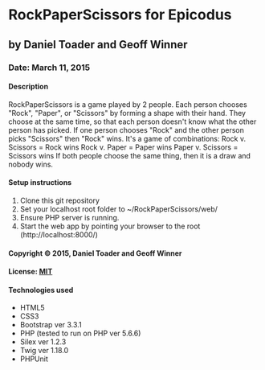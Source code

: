 # RockPaperScissors for Epicodus
## by Daniel Toader and Geoff Winner
### Date: March 11, 2015
#### Description
RockPaperScissors is a game played by 2 people. Each person chooses "Rock", "Paper", or "Scissors" by forming a shape with their hand. They choose at the same time, so that each person doesn't know what the other person has picked. If one person chooses "Rock" and the other person picks "Scissors" then "Rock" wins. It's a game of combinations: Rock v. Scissors = Rock wins
Rock v. Paper = Paper wins
Paper v. Scissors = Scissors wins
If both people choose the same thing, then it is a draw and nobody wins.

#### Setup instructions
1. Clone this git repository
2. Set your localhost root folder to ~/RockPaperScissors/web/
3. Ensure PHP server is running.
4. Start the web app by pointing your browser to the root (http://localhost:8000/)  

#### Copyright © 2015, Daniel Toader and Geoff Winner

#### License: [MIT](https://github.com/twbs/bootstrap/blob/master/LICENSE")  

#### Technologies used
- HTML5
- CSS3
- Bootstrap ver 3.3.1
- PHP (tested to run on PHP ver 5.6.6)
- Silex ver 1.2.3
- Twig ver 1.18.0
- PHPUnit
